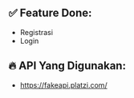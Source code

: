 ## ✅ Feature Done:
  - Registrasi
  - Login

## 🔥 API Yang Digunakan:
  - https://fakeapi.platzi.com/